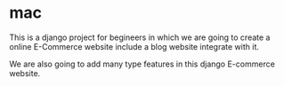 # mac
This is a django project for begineers in which we are going to create a online E-Commerce website include a blog website integrate with it.

We are also going to add many type features in this django E-commerce website.
